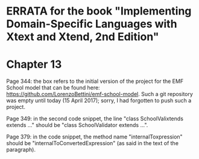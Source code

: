 ERRATA for the book "Implementing Domain-Specific Languages with Xtext and Xtend, 2nd Edition"
============================

Chapter 13
====
Page 344: the box refers to the initial version of the project for the EMF School model that can be found here: https://github.com/LorenzoBettini/emf-school-model. Such a git repository was empty until today (15 April 2017); sorry, I had forgotten to push such a project.

Page 349: in the second code snippet, the line "class SchoolValixtends extends ..." should be "class SchoolValidator extends  ...".

Page 379: in the code snippet, the method name "internalToxpression" should be "internalToConvertedExpression" (as said in the text of the paragraph).
